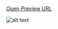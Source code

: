 [Open Preview URL](http://serg94.github.io/SlotGame/casino.html)

![alt text](https://s31.postimg.org/5r5nkfs7f/Screenshot_2016_06_15_17_44_03.png "preview image")
